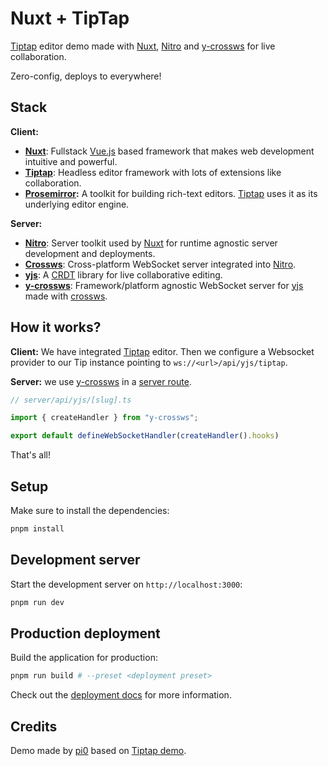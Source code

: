 # Nuxt + TipTap

[Tiptap][tiptap] editor demo made with [Nuxt][nuxt], [Nitro](nitro) and [y-crossws][y-crossws] for live collaboration.

Zero-config, deploys to everywhere!

## Stack

**Client:**

- **[Nuxt][nuxt]**: Fullstack [Vue.js][Vue] based framework that makes web development intuitive and powerful.
- **[Tiptap][tiptap]**: Headless editor framework with lots of extensions like collaboration.
- **[Prosemirror][porsemirror]:** A toolkit for building rich-text editors. [Tiptap][tiptap] uses it as its underlying editor engine.

**Server:**

- **[Nitro][nitro]**: Server toolkit used by [Nuxt][nuxt] for runtime agnostic server development and deployments.
- **[Crossws][crossws]**: Cross-platform WebSocket server integrated into [Nitro][nitro].
- **[yjs][yjs]**: A [CRDT](https://github.com/yjs/yjs/blob/master/README.md#Yjs-CRDT-Algorithm) library for live collaborative editing.
- **[y-crossws][y-crossws]**: Framework/platform agnostic WebSocket server  for [yjs][yjs] made with [crossws][crossws].


<!-- references -->

[nuxt]: https://nuxt.com/
[vue]: https://vuejs.org/
[nitro]: https://nitro.unjs.io/
[crossws]: https://crossws.unjs.io
[yjs]: https://yjs.dev/#features
[y-crossws]: https://github.com/pi0/y-crossws
[tiptap]: https://tiptap.dev/
[porsemirror]: https://prosemirror.net/

## How it works?

**Client:** We have integrated [Tiptap][tiptap] editor. Then we configure a Websocket provider to our Tip instance pointing to `ws://<url>/api/yjs/tiptap`.

**Server:** we use [y-crossws][y-crossws] in a [server route](https://nitro.unjs.io/guide/routing).

```ts
// server/api/yjs/[slug].ts

import { createHandler } from "y-crossws";

export default defineWebSocketHandler(createHandler().hooks)
```

That's all!



## Setup

Make sure to install the dependencies:

```bash
pnpm install
```

## Development server

Start the development server on `http://localhost:3000`:

```bash
pnpm run dev
```

## Production deployment

Build the application for production:

```bash
pnpm run build # --preset <deployment preset>
```


Check out the [deployment docs](https://nitro.unjs.io/deploy) for more information.

## Credits

Demo made by [pi0](https://github.com/pi0) based on [Tiptap demo](https://github.com/ueberdosis/tiptap/blob/main/demos/src/Demos/CollaborationSplitPane/React).
